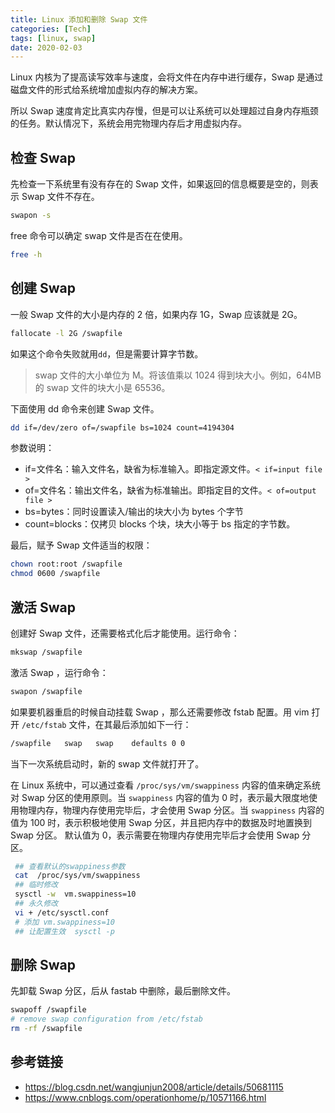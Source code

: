 ```yaml
---
title: Linux 添加和删除 Swap 文件
categories: [Tech]
tags: [linux, swap]
date: 2020-02-03
---
```


Linux 内核为了提高读写效率与速度，会将文件在内存中进行缓存，Swap 是通过磁盘文件的形式给系统增加虚拟内存的解决方案。

<!-- more -->

所以 Swap 速度肯定比真实内存慢，但是可以让系统可以处理超过自身内存瓶颈的任务。默认情况下，系统会用完物理内存后才用虚拟内存。

## 检查 Swap

先检查一下系统里有没有存在的 Swap 文件，如果返回的信息概要是空的，则表示 Swap 文件不存在。

```bash
swapon -s
```

free 命令可以确定 swap 文件是否在在使用。

```bash
free -h
```

## 创建 Swap

一般 Swap 文件的大小是内存的 2 倍，如果内存 1G，Swap 应该就是 2G。

```bash
fallocate -l 2G /swapfile
```

如果这个命令失败就用`dd`，但是需要计算字节数。

> swap 文件的大小单位为 M。将该值乘以 1024 得到块大小。例如，64MB 的 swap 文件的块大小是 65536。

下面使用 dd 命令来创建 Swap 文件。

```bash
dd if=/dev/zero of=/swapfile bs=1024 count=4194304
```

参数说明：

- if=文件名：输入文件名，缺省为标准输入。即指定源文件。`< if=input file >`
- of=文件名：输出文件名，缺省为标准输出。即指定目的文件。`< of=output file >`
- bs=bytes：同时设置读入/输出的块大小为 bytes 个字节
- count=blocks：仅拷贝 blocks 个块，块大小等于 bs 指定的字节数。

最后，赋予 Swap 文件适当的权限：

```bash
chown root:root /swapfile
chmod 0600 /swapfile
```

## 激活 Swap

创建好 Swap 文件，还需要格式化后才能使用。运行命令：

```bash
mkswap /swapfile
```

激活 Swap ，运行命令：

```bash
swapon /swapfile
```

如果要机器重启的时候自动挂载 Swap ，那么还需要修改 fstab 配置。用 vim 打开 `/etc/fstab` 文件，在其最后添加如下一行：

```bash
/swapfile   swap   swap    defaults 0 0
```

当下一次系统启动时，新的 swap 文件就打开了。

在 Linux 系统中，可以通过查看 `/proc/sys/vm/swappiness` 内容的值来确定系统对 Swap 分区的使用原则。当 `swappiness` 内容的值为 0 时，表示最大限度地使用物理内存，物理内存使用完毕后，才会使用 Swap 分区。当 `swappiness` 内容的值为 100 时，表示积极地使用 Swap 分区，并且把内存中的数据及时地置换到 Swap 分区。 默认值为 0，表示需要在物理内存使用完毕后才会使用 Swap 分区。

```bash
 ## 查看默认的swappiness参数
 cat  /proc/sys/vm/swappiness
 ## 临时修改
 sysctl -w  vm.swappiness=10
 ## 永久修改
 vi + /etc/sysctl.conf
 # 添加 vm.swappiness=10
 ## 让配置生效  sysctl -p
```

## 删除 Swap

先卸载 Swap 分区，后从 fastab 中删除，最后删除文件。

```bash
swapoff /swapfile
# remove swap configuration from /etc/fstab
rm -rf /swapfile
```

## 参考链接

- https://blog.csdn.net/wangjunjun2008/article/details/50681115
- https://www.cnblogs.com/operationhome/p/10571166.html
